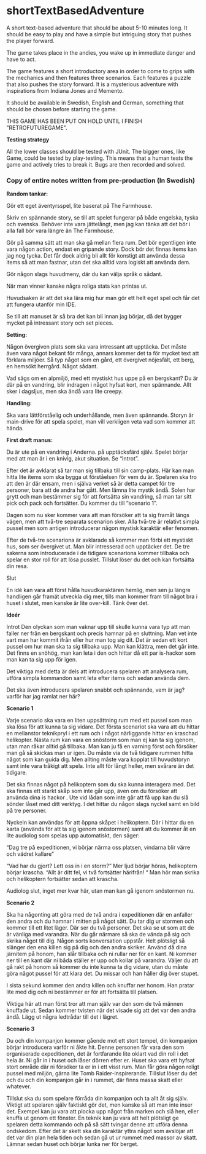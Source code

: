 # shortTextBasedAdventure
A short text-based adventure that should be about 5-10 minutes long. It should be easy to play and have a simple but intriguing story that pushes the player forward.

The game takes place in the andies, you wake up in immediate danger and have to act.

The game features a short introductory area in order to come to grips with the mechanics and then features three scenarios.
Each features a puzzle that also pushes the story forward. It is a mysterious adventure with inspirations from Indiana Jones and Memento.

It should be available in Swedish, English and German, something that should be chosen before starting the game.

THIS GAME HAS BEEN PUT ON HOLD UNTIL I FINISH "RETROFUTUREGAME".

**Testing strategy**

All the lower classes should be tested with JUnit. The bigger ones, like Game, could be tested by play-testing.
This means that a human tests the game and actively tries to break it. Bugs are then recorded and solved.

### **Copy of entire notes written from pre-production (In Swedish)**

**Random tankar:**

Gör ett eget äventyrsspel, lite baserat på The Farmhouse.

Skriv en spännande story, se till att spelet fungerar på både engelska, tyska och svenska. 
Behöver inte vara jättelångt, men jag kan tänka att det bör i alla fall bör vara längre än The Farmhouse.

Gör på samma sätt att man ska gå mellan flera rum. Det bör egentligen inte vara någon action, endast en gripande story. Dock bör det finnas items kan jag nog tycka. Det får dock aldrig bli allt för konstigt att använda dessa items så att man fastnar, utan det ska alltid vara logiskt att använda dem.

Gör någon slags huvudmeny, där du kan välja språk o sådant.

När man vinner kanske några roliga stats kan printas ut.

Huvudsaken är att det ska lära mig hur man gör ett helt eget spel och får det att fungera utanför min IDE.

Se till att manuset är så bra det kan bli innan jag börjar, då det bygger mycket på intressant story och set pieces.

**Setting:**

Någon övergiven plats som ska vara intressant att upptäcka. Det måste även vara något bekant för många, annars kommer det ta för mycket text att förklara miljöer. Så typ något som en gård, ett övergivet nöjesfält, ett berg, en hemsökt herrgård. Något sådant.

Vad sägs om en alpmiljö, med ett mystiskt hus uppe på en bergskant? Du är där på en vandring, blir indragen i något hyfsat kort, men spännande. Allt sker i dagsljus, men ska ändå vara lite creepy. 

**Handling:**

Ska vara lättförståelig och underhållande, men även spännande. Storyn är main-drive för att spela spelet, man vill verkligen veta vad som kommer att hända.

**First draft manus:**

Du är ute på en vandring i Anderna. på upptäcksfärd själv. Spelet börjar med att man är i en knivig, akut situation. Se “Introt”.

Efter det är avklarat så tar man sig tillbaka till sin camp-plats. Här kan man hitta lite items som ska bygga ut förståelsen för vem du är. Spelaren ska tro att den är där ensam, men i själva verket så är detta campet för tre personer, bara att de andra har gått. Men lämna lite mystik ändå.
Solen har grytt och man bestämmer sig för att fortsätta sin vandring, så man tar sitt pick och pack och fortsätter. Du kommer du till “scenario 1”.

Dagen som nu sker kommer vara att man försöker att ta sig framåt längs vägen, men att två-tre separata scenarion sker. Alla två-tre är relativt simpla pussel men som antigen introducerar någon mystisk karaktär eller fenomen. 

Efter de två-tre scenariona är avklarade så kommer man förbi ett mystiskt hus, som ser övergivet ut.  Man blir intresserad och upptäcker det. De tre sakerna som introducerade i de tidigare scenariona kommer tillbaka och spelar en stor roll för att lösa pusslet. Tillslut löser du det och kan fortsätta din resa.

Slut

En idé kan vara att först hålla huvudkaraktären hemlig, men sen ju längre handligen går framät utveckla dig mer, tills man kommer fram till något bra i huset i slutet, men kanske är lite over-kill. Tänk över det.

**Ideér**

Introt
Den olyckan som man vaknar upp till skulle kunna vara typ att man faller ner från en bergskant och precis hamnar på en sluttning. Man vet inte vart man har kommit ifrån eller hur man tog sig dit. Det är sedan ett kort pussel om hur man ska ta sig tillbaka upp. Man kan klättra, men det går inte. Det finns en snöhög, man kan leta i den och hittar då ett par is-hackor som man kan ta sig upp för igen. 

Det viktiga med detta är dels att introducera spelaren att analysera rum, utföra simpla kommandon samt leta efter items och sedan använda dem.

Det ska även introducera spelaren snabbt och spännande, vem är jag? varför har jag ramlat ner här?

**Scenario 1**

Varje scenario ska vara en liten uppsättning rum med ett pussel som man ska lösa för att kunna ta sig vidare. Det första scenariot ska vara att du hittar en mellanstor teknikpryl i ett rum och i något närliggande hittar en kraschad helikopter. Nästa rum kan vara en snöstorm som man ej kan ta sig igenom, utan man råkar alltid gå tillbaka. Man kan ju få en varning först och försöker man gå så skickas man ur igen. Du måste via de två tidigare rummen hitta något som kan guida dig. Men allting måste vara kopplat till huvudstoryn samt inte vara tråkigt att spela. Inte allt för långt heller, men svårare än det tidigare. 

Det ska finnas något på helikoptern som du ska kunna interagera med. Det ska finnas ett starkt skåp som inte går upp, även om du försöker att använda dina is hackor . Ute vid lådan som inte går att få upp kan du slå sönder låset med ditt verktyg. I det hittar du någon slags nyckel samt en bild på tre personer. 

Nyckeln kan användas för att öppna skåpet i helikoptern. Där i hittar du en karta (används för att ta sig igenom snöstormen) samt att du kommer åt en lite audiolog som spelas upp automatiskt, den säger:

“Dag tre på expeditionen, vi börjar närma oss platsen, vindarna blir värre och vädret kallare”

“Vad har du gjort? Lett oss in i en storm?” Mer ljud börjar höras, helikoptern börjar krascha. “Allt är ditt fel, vi två fortsätter härifrån! “ Man hör man skrika och helikoptern fortsätter sedan att krascha. 

Audiolog slut, inget mer kvar här, utan man kan gå igenom snöstormen nu. 

**Scenario 2**

Ska ha någonting att göra med de två andra i expeditionen där en anfaller den andra och du hamnar i mitten på något sätt. 
Du tar dig ur stormen och kommer till ett litet läger. Där ser du två personer. Det ska se ut som att de är vänliga med varandra. När du går närmare så ska de vända på sig och skrika något till dig. Någon sorts konversation uppstår. 
Helt plötsligt så slänger den ena killen sig på dig och den andra skriker. Använd då dina järnitem på honom, han slår tillbaka och ni rullar ner för en kant. Ni kommer ner till en kant där ni båda ställer er upp och kollar på varandra. Väljer du att gå rakt på honom så kommer du inte kunna ta dig vidare, utan du måste göra något pussel för att klara det. Du missar och han håller dig över stupet. 

I sista sekund kommer den andra killen och knuffar ner honom. Han pratar lite med dig och ni bestämmer er för att fortsätta till platsen. 

Viktiga här att man först tror att man själv var den som de två männen knuffade ut. Sedan kommer tvisten när det visade sig att det var den andra ändå. Lägg ut några ledtrådar till det i lägret. 

**Scenario 3**

Du och din kompanjon kommer gående mot ett stort tempel, din kompanjon börjar introducera varför ni åkte hit. Denne personen får vara den som organiserade expeditionen, det är fortfarande lite oklart vad din roll i det hela är. Ni går in i huset och låser dörren efter er. Huset ska vara ett hyfsat stort område där ni försöker ta er in i ett visst rum. Man får göra någon roligt pussel med miljön, gärna lite Tomb Raider-inspirerande. Tillslut löser du det och du och din kompanjon går in i rummet, där finns massa skatt eller whatever. 

Tillslut ska du som spelare förråda din kompanjon och ta allt åt sig själv. Viktigt att spelaren själv faktiskt gör det, men kanske så att man inte inser det. Exempel kan ju vara att plocka upp något från marken och slå hen, eller knuffa ut genom ett fönster. En teknik kan ju vara att helt plötsligt ge spelaren detta kommando och på så sätt tvingar denne att utföra denna ondskedom. Efter det är skett ska din karaktär yttra något som avslöjar att det var din plan hela tiden och sedan gå ut ur rummet med massor av skatt. Lämnar sedan huset och börjar lunka ner för berget.
